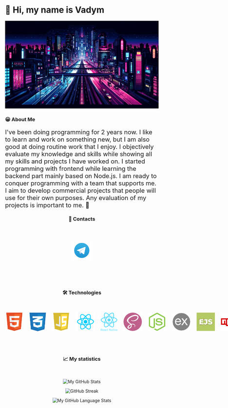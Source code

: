 # 👋 Hi, my name is Vadym

<p align="center">
  <img src="./assets/bg.webp" alt="logo">
</p>

<h3 style="min-width: 110px;">😀 About Me</h3>

<p style="font-size: 20px;">
I've been doing programming for 2 years
now. I like to learn and work on something
new, but I am also good at doing routine
work that I enjoy. I objectively evaluate my
knowledge and skills while showing all my
skills and projects I have worked on. I
started programming with frontend while
learning the backend part mainly based
on Node.js. I am ready to conquer
programming with a team that supports
me. I aim to develop commercial projects that people will use for their own purposes. Any evaluation of my projects is important to me. 💖
</p>

<h3 style="margin-bottom: 50px; text-align: center;">📩 Contacts</h3>

<div align="center" style="display: flex; justify-content: space-around; align-items: center; margin-bottom: 80px; gap: 20px;">

<a href="https://t.me/vxdosick"><img width="60px" src="./assets/telegram.png" alt="telegram"/></a>

</div>

<h3 style="text-align: center; margin-bottom: 50px;">🛠️ Technologies</h3>

<div align="center" style="display: flex; margin-bottom: 80px; justify-content: space-around; gap: 20px;">
<img  src="./assets/html.png" width="60" height="60" alt="html">
<img src="./assets/css.png" width="55" height="61" alt="css">   
<img  src="./assets/js.png" width="60" height="60" alt="js">
<img  src="./assets/react.png" width="60" height="60" alt="react">
<img  src="./assets/react-native.png" width="60" height="60" alt="react-native">
<img  src="./assets/sass.png" width="60" height="60" alt="sass">
<img  src="./assets/node.png" width="60" height="60" alt="node.js">
<img  src="./assets/express.png" width="60" height="60" alt="express">
<img  src="./assets/ejs.png" width="60" height="60" alt="ejs">
<img  src="./assets/npm.png" width="60" height="60" alt="npm">
<img src="./assets/git.png" width="60" height="60" alt="git"></div>

<h3 style="text-align: center; margin-bottom: 50px;">📈 My statistics</h3>

<div align="center">

![My GitHub Stats](https://github-readme-stats.vercel.app/api/?username=vxdosick&count_private=true&theme=tokyonight&showicons=true)

</div>
<div align="center">

![GitHub Streak](https://streak-stats.demolab.com?user=vxdosick&theme=tokyonight&hide_border=true&mode=weekly)

</div>
<div align="center">

![My GitHub Language Stats](https://github-readme-stats.vercel.app/api/top-langs/?username=vxdosick&langs_count=5&theme=tokyonight)

</div>
